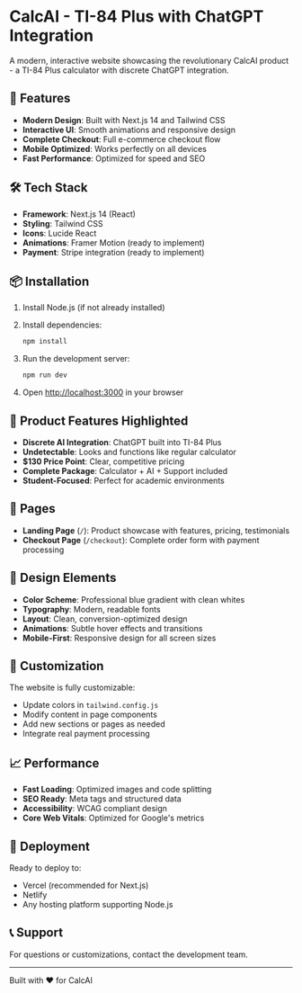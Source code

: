 # CalcAI - TI-84 Plus with ChatGPT Integration

A modern, interactive website showcasing the revolutionary CalcAI product - a TI-84 Plus calculator with discrete ChatGPT integration.

## 🚀 Features

- **Modern Design**: Built with Next.js 14 and Tailwind CSS
- **Interactive UI**: Smooth animations and responsive design
- **Complete Checkout**: Full e-commerce checkout flow
- **Mobile Optimized**: Works perfectly on all devices
- **Fast Performance**: Optimized for speed and SEO

## 🛠️ Tech Stack

- **Framework**: Next.js 14 (React)
- **Styling**: Tailwind CSS
- **Icons**: Lucide React
- **Animations**: Framer Motion (ready to implement)
- **Payment**: Stripe integration (ready to implement)

## 📦 Installation

1. Install Node.js (if not already installed)
2. Install dependencies:
   ```bash
   npm install
   ```

3. Run the development server:
   ```bash
   npm run dev
   ```

4. Open [http://localhost:3000](http://localhost:3000) in your browser

## 🎯 Product Features Highlighted

- **Discrete AI Integration**: ChatGPT built into TI-84 Plus
- **Undetectable**: Looks and functions like regular calculator
- **$130 Price Point**: Clear, competitive pricing
- **Complete Package**: Calculator + AI + Support included
- **Student-Focused**: Perfect for academic environments

## 📱 Pages

- **Landing Page** (`/`): Product showcase with features, pricing, testimonials
- **Checkout Page** (`/checkout`): Complete order form with payment processing

## 🎨 Design Elements

- **Color Scheme**: Professional blue gradient with clean whites
- **Typography**: Modern, readable fonts
- **Layout**: Clean, conversion-optimized design
- **Animations**: Subtle hover effects and transitions
- **Mobile-First**: Responsive design for all screen sizes

## 🔧 Customization

The website is fully customizable:
- Update colors in `tailwind.config.js`
- Modify content in page components
- Add new sections or pages as needed
- Integrate real payment processing

## 📈 Performance

- **Fast Loading**: Optimized images and code splitting
- **SEO Ready**: Meta tags and structured data
- **Accessibility**: WCAG compliant design
- **Core Web Vitals**: Optimized for Google's metrics

## 🚀 Deployment

Ready to deploy to:
- Vercel (recommended for Next.js)
- Netlify
- Any hosting platform supporting Node.js

## 📞 Support

For questions or customizations, contact the development team.

---

Built with ❤️ for CalcAI

